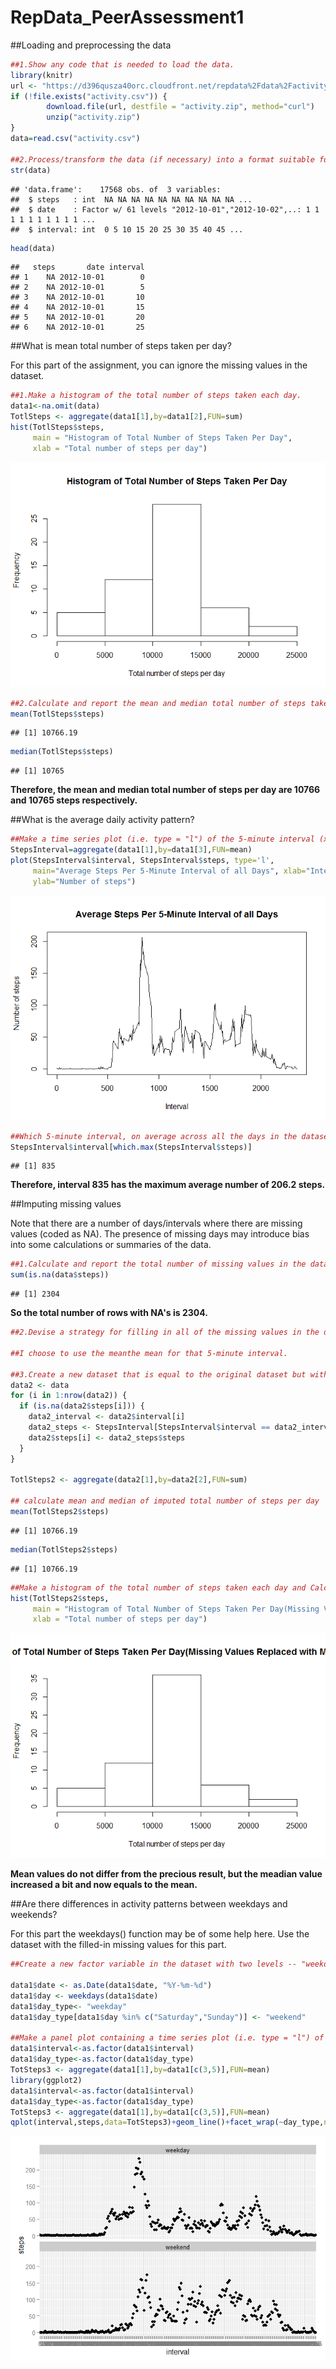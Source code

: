 # RepData_PeerAssessment1

##Loading and preprocessing the data


```r
##1.Show any code that is needed to load the data.
library(knitr)
url <- "https://d396qusza40orc.cloudfront.net/repdata%2Fdata%2Factivity.zip"
if (!file.exists("activity.csv")) {
        download.file(url, destfile = "activity.zip", method="curl")
        unzip("activity.zip")
}
data=read.csv("activity.csv")

##2.Process/transform the data (if necessary) into a format suitable for your analysis.
str(data)
```

```
## 'data.frame':	17568 obs. of  3 variables:
##  $ steps   : int  NA NA NA NA NA NA NA NA NA NA ...
##  $ date    : Factor w/ 61 levels "2012-10-01","2012-10-02",..: 1 1 1 1 1 1 1 1 1 1 ...
##  $ interval: int  0 5 10 15 20 25 30 35 40 45 ...
```

```r
head(data)
```

```
##   steps       date interval
## 1    NA 2012-10-01        0
## 2    NA 2012-10-01        5
## 3    NA 2012-10-01       10
## 4    NA 2012-10-01       15
## 5    NA 2012-10-01       20
## 6    NA 2012-10-01       25
```

##What is mean total number of steps taken per day?

For this part of the assignment, you can ignore the missing values in the dataset.


```r
##1.Make a histogram of the total number of steps taken each day.
data1<-na.omit(data)
TotlSteps <- aggregate(data1[1],by=data1[2],FUN=sum)
hist(TotlSteps$steps,
     main = "Histogram of Total Number of Steps Taken Per Day",
     xlab = "Total number of steps per day")
```

![](PA1_template_files/figure-html/unnamed-chunk-2-1.png) 

```r
##2.Calculate and report the mean and median total number of steps taken per day.
mean(TotlSteps$steps)
```

```
## [1] 10766.19
```

```r
median(TotlSteps$steps)
```

```
## [1] 10765
```

**Therefore, the mean and median total number of steps per day are 10766 and 10765 steps respectively.**

##What is the average daily activity pattern?


```r
##Make a time series plot (i.e. type = "l") of the 5-minute interval (x-axis) and the average number of steps taken, averaged across all days (y-axis)
StepsInterval=aggregate(data1[1],by=data1[3],FUN=mean)
plot(StepsInterval$interval, StepsInterval$steps, type='l', 
     main="Average Steps Per 5-Minute Interval of all Days", xlab="Interval", 
     ylab="Number of steps")
```

![](PA1_template_files/figure-html/unnamed-chunk-3-1.png) 

```r
##Which 5-minute interval, on average across all the days in the dataset, contains the maximum number of steps?
StepsInterval$interval[which.max(StepsInterval$steps)]
```

```
## [1] 835
```

**Therefore, interval 835 has the maximum average number of 206.2 steps.**

##Imputing missing values

Note that there are a number of days/intervals where there are missing values (coded as NA). The presence of missing days may introduce bias into some calculations or summaries of the data.


```r
##1.Calculate and report the total number of missing values in the dataset (i.e. the total number of rows with NA's)
sum(is.na(data$steps))
```

```
## [1] 2304
```

**So the total number of rows with NA's is 2304.**


```r
##2.Devise a strategy for filling in all of the missing values in the dataset. The strategy does not need to be sophisticated. 

##I choose to use the meanthe mean for that 5-minute interval.

##3.Create a new dataset that is equal to the original dataset but with the missing data filled in.
data2 <- data
for (i in 1:nrow(data2)) {
  if (is.na(data2$steps[i])) {
    data2_interval <- data2$interval[i]
    data2_steps <- StepsInterval[StepsInterval$interval == data2_interval,]
    data2$steps[i] <- data2_steps$steps
  }
}

TotlSteps2 <- aggregate(data2[1],by=data2[2],FUN=sum)

## calculate mean and median of imputed total number of steps per day
mean(TotlSteps2$steps)
```

```
## [1] 10766.19
```

```r
median(TotlSteps2$steps)
```

```
## [1] 10766.19
```

```r
##Make a histogram of the total number of steps taken each day and Calculate and report the mean and median total number of steps taken per day. Do these values differ from the estimates from the first part of the assignment? What is the impact of imputing missing data on the estimates of the total daily number of steps?
hist(TotlSteps2$steps,
     main = "Histogram of Total Number of Steps Taken Per Day(Missing Values Replaced with Mean of Interval",
     xlab = "Total number of steps per day")
```

![](PA1_template_files/figure-html/unnamed-chunk-5-1.png) 

**Mean values do not differ from the precious result, but the meadian value increased a bit and now equals to the mean.**

##Are there differences in activity patterns between weekdays and weekends?

For this part the weekdays() function may be of some help here. Use the dataset with the filled-in missing values for this part.


```r
##Create a new factor variable in the dataset with two levels -- "weekday" and "weekend" indicating whether a given date is a weekday or weekend day.

data1$date <- as.Date(data1$date, "%Y-%m-%d")
data1$day <- weekdays(data1$date)
data1$day_type<- "weekday"
data1$day_type[data1$day %in% c("Saturday","Sunday")] <- "weekend"

##Make a panel plot containing a time series plot (i.e. type = "l") of the 5-minute interval (x-axis) and the average number of steps taken, averaged across all weekday days or weekend days (y-axis).
data1$interval<-as.factor(data1$interval)
data1$day_type<-as.factor(data1$day_type)
TotSteps3 <- aggregate(data1[1],by=data1[c(3,5)],FUN=mean)
library(ggplot2)
data1$interval<-as.factor(data1$interval)
data1$day_type<-as.factor(data1$day_type)
TotSteps3 <- aggregate(data1[1],by=data1[c(3,5)],FUN=mean)
qplot(interval,steps,data=TotSteps3)+geom_line()+facet_wrap(~day_type,nrow=2)
```

![](PA1_template_files/figure-html/unnamed-chunk-6-1.png) 
